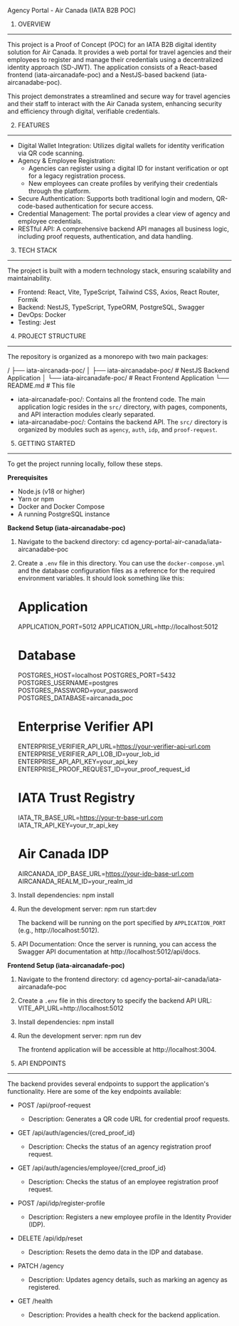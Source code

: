 Agency Portal - Air Canada (IATA B2B POC)

1. OVERVIEW
-----------
This project is a Proof of Concept (POC) for an IATA B2B digital identity solution for Air Canada. It provides a web portal for travel agencies and their employees to register and manage their credentials using a decentralized identity approach (SD-JWT). The application consists of a React-based frontend (iata-aircanadafe-poc) and a NestJS-based backend (iata-aircanadabe-poc).

This project demonstrates a streamlined and secure way for travel agencies and their staff to interact with the Air Canada system, enhancing security and efficiency through digital, verifiable credentials.


2. FEATURES
-----------
* Digital Wallet Integration: Utilizes digital wallets for identity verification via QR code scanning.
* Agency & Employee Registration:
  - Agencies can register using a digital ID for instant verification or opt for a legacy registration process.
  - New employees can create profiles by verifying their credentials through the platform.
* Secure Authentication: Supports both traditional login and modern, QR-code-based authentication for secure access.
* Credential Management: The portal provides a clear view of agency and employee credentials.
* RESTful API: A comprehensive backend API manages all business logic, including proof requests, authentication, and data handling.


3. TECH STACK
-------------
The project is built with a modern technology stack, ensuring scalability and maintainability.

* Frontend: React, Vite, TypeScript, Tailwind CSS, Axios, React Router, Formik
* Backend: NestJS, TypeScript, TypeORM, PostgreSQL, Swagger
* DevOps: Docker
* Testing: Jest


4. PROJECT STRUCTURE
--------------------
The repository is organized as a monorepo with two main packages:

/
├── iata-aircanada-poc/
│   ├── iata-aircanadabe-poc/  # NestJS Backend Application
│   └── iata-aircanadafe-poc/  # React Frontend Application
└── README.md                  # This file

* iata-aircanadafe-poc/: Contains all the frontend code. The main application logic resides in the `src/` directory, with pages, components, and API interaction modules clearly separated.
* iata-aircanadabe-poc/: Contains the backend API. The `src/` directory is organized by modules such as `agency`, `auth`, `idp`, and `proof-request`.


5. GETTING STARTED
------------------
To get the project running locally, follow these steps.

**Prerequisites**
* Node.js (v18 or higher)
* Yarn or npm
* Docker and Docker Compose
* A running PostgreSQL instance

**Backend Setup (iata-aircanadabe-poc)**

1. Navigate to the backend directory:
   cd agency-portal-air-canada/iata-aircanadabe-poc

2. Create a `.env` file in this directory. You can use the `docker-compose.yml` and the database configuration files as a reference for the required environment variables. It should look something like this:

    # Application
    APPLICATION_PORT=5012
    APPLICATION_URL=http://localhost:5012

    # Database
    POSTGRES_HOST=localhost
    POSTGRES_PORT=5432
    POSTGRES_USERNAME=postgres
    POSTGRES_PASSWORD=your_password
    POSTGRES_DATABASE=aircanada_poc

    # Enterprise Verifier API
    ENTERPRISE_VERIFIER_API_URL=https://your-verifier-api-url.com
    ENTERPRISE_VERIFIER_API_LOB_ID=your_lob_id
    ENTERPRISE_API_API_KEY=your_api_key
    ENTERPRISE_PROOF_REQUEST_ID=your_proof_request_id

    # IATA Trust Registry
    IATA_TR_BASE_URL=https://your-tr-base-url.com
    IATA_TR_API_KEY=your_tr_api_key

    # Air Canada IDP
    AIRCANADA_IDP_BASE_URL=https://your-idp-base-url.com
    AIRCANADA_REALM_ID=your_realm_id

3. Install dependencies:
   npm install

4. Run the development server:
   npm run start:dev
   
   The backend will be running on the port specified by `APPLICATION_PORT` (e.g., http://localhost:5012).

5. API Documentation:
   Once the server is running, you can access the Swagger API documentation at http://localhost:5012/api/docs.


**Frontend Setup (iata-aircanadafe-poc)**

1. Navigate to the frontend directory:
   cd agency-portal-air-canada/iata-aircanadafe-poc

2. Create a `.env` file in this directory to specify the backend API URL:
   VITE_API_URL=http://localhost:5012

3. Install dependencies:
   npm install

4. Run the development server:
   npm run dev

   The frontend application will be accessible at http://localhost:3004.


6. API ENDPOINTS
----------------
The backend provides several endpoints to support the application's functionality. Here are some of the key endpoints available:

* POST /api/proof-request
  - Description: Generates a QR code URL for credential proof requests.

* GET /api/auth/agencies/{cred_proof_id}
  - Description: Checks the status of an agency registration proof request.

* GET /api/auth/agencies/employee/{cred_proof_id}
  - Description: Checks the status of an employee registration proof request.

* POST /api/idp/register-profile
  - Description: Registers a new employee profile in the Identity Provider (IDP).

* DELETE /api/idp/reset
  - Description: Resets the demo data in the IDP and database.

* PATCH /agency
  - Description: Updates agency details, such as marking an agency as registered.

* GET /health
  - Description: Provides a health check for the backend application.
